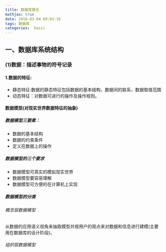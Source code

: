 ```yaml
---
title: 数据库理论
mathjax: true
date: 2018-03-04 09:03:10
tags: 数据库
categories:  basic
---
```

## 一、数据库系统结构
### (1)数据：描述事物的符号记录
#### 1.数据的特征:
  - 静态特征:数据的静态特征包括数据的基本结构，数据间的联系，数据取值范围
  - 动态特征：对数据可进行的操作及操作规则。

#### 数据模型(对现实世界数据特征的抽象)
##### 数据模型三要素：
   - 数据的基本结构
   - 数据的约束条件
   - 定义在数据上的操作
   
##### 数据模型的三个要求
   - 数据模型可真实的模拟现实世界
   - 数据模型要容易理解
   - 数据模型可方便的在计算机上实现

##### 数据模型的分类
###### 概念层数据模型
  从数据的应用语义视角来抽取模型并按用户的观点来对数据和信息进行建模(主要用在数据库的设计阶段)。
###### 组织层数据模型
   
     